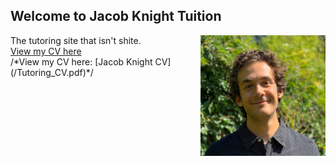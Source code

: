 ## Welcome to Jacob Knight Tuition

<div class="container">
  <div class="row">
    <div class="col-sm">
      <img src="Headshot.jfif" align="right" alt="Photo" width="200"/>
    </div>
    <div class="col-sm">
      The tutoring site that isn't shite.
    </div>
    <div class="col-sm">
      <a href="/Tutoring_CV.pdf">View my CV here</a><br>
      /*View my CV here: [Jacob Knight CV](/Tutoring_CV.pdf)*/
    </div>
  </div>
</div>

